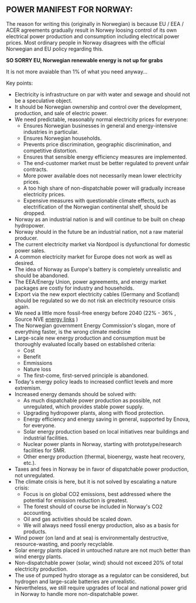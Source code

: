 ## POWER MANIFEST FOR NORWAY:

The reason for writing this (originally in Norwegian) is because EU / EEA / ACER agreements gradually result in Norwey 
loosing control of its own electrical power production and consumption including electrical power prices. 
Most ordinary people in Norway disagrees with the official Norwegian and EU policy regarding this.  

**SO SORRY EU, Norwegian renewable energy is not up for grabs**  

It is not more avaiable than 1% of what you need anyway...

Key points:  

* Electricity is infrastructure on par with water and sewage and should not be a speculative object.
* It should be Norwegian ownership and control over the development, production, and sale of electric power.
* We need predictable, reasonably normal electricity prices for everyone:   
    - Ensures Norwegian businesses in general and energy-intensive industries in particular.
    - Ensures Norwegian households.  
    - Prevents price discrimination, geographic discrimination, and competitive distortion.
    - Ensures that sensible energy efficiency measures are implemented.
    - The end-customer market must be better regulated to prevent unfair contracts.
    - More power available does not necessarily mean lower electricity prices.
    - A too high share of non-dispatchable power will gradually increase electricity prices.
    - Expensive measures with questionable climate effects, such as electrification of the Norwegian continental shelf, should be dropped.
* Norway as an industrial nation is and will continue to be built on cheap hydropower.
* Norway should in the future be an industrial nation, not a raw material producer.
* The current electricity market via Nordpool is dysfunctional for domestic power sales.
* A common electricity market for Europe does not work as well as desired.
* The idea of Norway as Europe's battery is completely unrealistic and should be abandoned.
* The EEA/Energy Union, power agreements, and energy market packages are costly for industry and households.
* Export via the new export electricity cables (Germany and Scotland) should be regulated so we do not risk an electricity resource crisis again.
* We need a little more fossil-free energy before 2040 (22% - 36% , Source NVE [energy links](energylinks_en.md) )
* The Norwegian government Energy Commission's slogan, more of everything faster, is the wrong climate medicine
* Large-scale new energy production and consumption must be thoroughly evaluated locally based on established criteria:
    - Cost
    - Benefit
    - Emmissions
    - Nature loss
    - The first-come, first-served principle is abandoned.
* Today's energy policy leads to increased conflict levels and more extremism.
* Increased energy demands should be solved with:
    - As much dispatchable power production as possible, not unregulated, which provides stable power supply.
    - Upgrading hydropower plants, along with flood protection.
    - Energy efficiency and energy saving in general, supported by Enova, for everyone. 
    - Solar energy production based on local initiatives near buildings and industrial facilities.
    - Nuclear power plants in Norway, starting with prototype/research facilities for SMR.
    - Other energy production (thermal, bioenergy, waste heat recovery, etc.).
* Taxes and fees in Norway be in favor of dispatchable power production, not unregulated.
* The climate crisis is here, but it is not solved by escalating a nature crisis:
    - Focus is on global CO2 emissions, best addressed where the potential for emission reduction is greatest.
    - The forest should of course be included in Norway's CO2 accounting.
    - Oil and gas activities should be scaled down. 
    - We will always need fossil energy production, also as a basis for products.
* Wind power (on land and at sea) is environmentally destructive, resource-wasting, and poorly recyclable.
* Solar energy plants placed in untouched nature are not much better than wind energy plants.
* Non-dispatchable power (solar, wind) should not exceed 20% of total electricity production.
* The use of pumped hydro storage as a regulator can be considered, but hydrogen and large-scale batteries are unrealistic.
* Nevertheless, we still require upgrades of local and national power grid in Norway to handle more non-dispatchable power.

